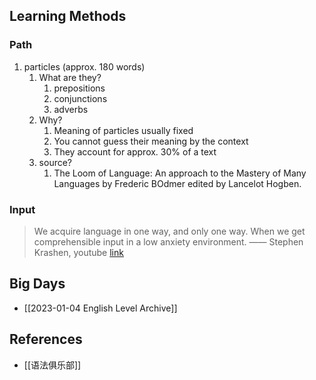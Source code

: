 
## Learning Methods

### Path
1. particles (approx. 180 words)
	1. What are they?
		1. prepositions
		2. conjunctions
		3. adverbs
	2. Why?
		1. Meaning of particles usually fixed
		2. You cannot guess their meaning by the context
		3. They account for approx. 30% of a text
	3. source?
		1. The Loom of Language: An approach to the Mastery of Many Languages by Frederic BOdmer edited by Lancelot Hogben.

### Input 
> We acquire language in one way, and only one way. When we get comprehensible input in a low anxiety environment.
> —— Stephen Krashen, youtube [link](https://www.youtube.com/watch?v=NiTsduRreug)

## Big Days

- [[2023-01-04 English Level Archive]]

## References

- [[语法俱乐部]]
